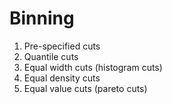 # Binning

1. Pre-specified cuts
1. Quantile cuts
1. Equal width cuts (histogram cuts)
1. Equal density cuts
1. Equal value cuts (pareto cuts)
